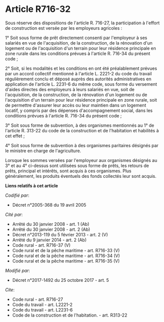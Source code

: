 # Article R716-32

Sous réserve des dispositions de l'article R. 716-27, la participation à l'effort de construction est versée par les
employeurs agricoles :

1° Soit sous forme de prêt directement consenti par l'employeur à ses salariés en vue de l'acquisition, de la construction,
de la rénovation d'un logement ou de l'acquisition d'un terrain pour leur résidence principale en zone rurale dans les
conditions prévues à l'article R. 716-34  du présent code ;

2° Soit, si les modalités et les conditions en ont été préalablement prévues par un accord collectif mentionné à l'article L.
2221-2 du code du travail régulièrement conclu et déposé auprès des autorités administratives en application de l'article L.
2231-6 du même code, sous forme du versement d'aides directes des employeurs à leurs salariés en vue, soit de l'acquisition,
de la construction, de la rénovation d'un logement ou de l'acquisition d'un terrain pour leur résidence principale en zone
rurale, soit de permettre d'assurer leur accès ou leur maintien dans un logement locatif, y compris par des dépenses
d'accompagnement social, dans les conditions prévues à l'article R. 716-34 du présent code ;

3° Soit sous forme de subvention, à des organismes mentionnés au 1° de l'article R. 313-22 du code de la construction et de
l'habitation et habilités à cet effet ;

4° Soit sous forme de subvention à des organismes paritaires désignés par le ministre en charge de l'agriculture.

Lorsque les sommes versées par l'employeur aux organismes désignés au 3° et au 4° ci-dessus sont utilisées sous forme de
prêts, les retours de prêts, principal et intérêts, sont acquis à ces organismes. Plus généralement, les produits éventuels
des fonds collectés leur sont acquis.

**Liens relatifs à cet article**

_Codifié par_:

  - Décret n°2005-368 du 19 avril 2005

_Cité par_:

  - Arrêté du 30 janvier 2008 - art. 1 (Ab)
  - Arrêté du 30 janvier 2008 - art. 2 (Ab)
  - Décret n°2013-119 du 5 février 2013 - art. 2 (V)
  - Arrêté du 9 janvier 2014 - art. 2 (Ab)
  - Code rural - art. R716-37 (V)
  - Code rural et de la pêche maritime - art. R716-33 (V)
  - Code rural et de la pêche maritime - art. R716-34 (V)
  - Code rural et de la pêche maritime - art. R716-35 (V)

_Modifié par_:

  - Décret n°2017-1492 du 25 octobre 2017 - art. 5

_Cite_:

  - Code rural - art. R716-27
  - Code du travail - art. L2221-2
  - Code du travail - art. L2231-6
  - Code de la construction et de l'habitation. - art. R313-22
